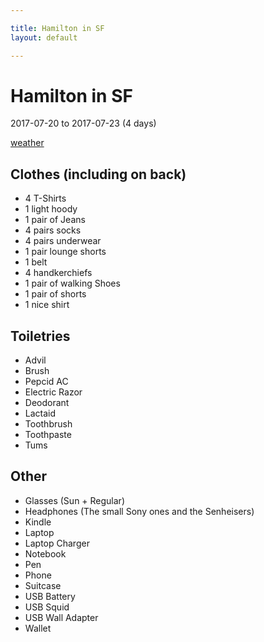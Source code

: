 ```yaml
---

title: Hamilton in SF
layout: default

---
```


# Hamilton in SF

2017-07-20 to 2017-07-23 (4 days)

[weather](https://www.wunderground.com/us/ca/san-francisco/zmw:94102.1.99999)

## Clothes (including on back)

 * 4 T-Shirts
 * 1 light hoody
 * 1 pair of Jeans
 * 4 pairs socks
 * 4 pairs underwear
 * 1 pair lounge shorts
 * 1 belt
 * 4 handkerchiefs
 * 1 pair of walking Shoes
 * 1 pair of shorts
 * 1 nice shirt

## Toiletries

 * Advil
 * Brush
 * Pepcid AC
 * Electric Razor
 * Deodorant
 * Lactaid
 * Toothbrush
 * Toothpaste
 * Tums

## Other

 * Glasses (Sun + Regular)
 * Headphones (The small Sony ones and the Senheisers)
 * Kindle
 * Laptop
 * Laptop Charger
 * Notebook
 * Pen
 * Phone
 * Suitcase
 * USB Battery
 * USB Squid
 * USB Wall Adapter
 * Wallet
